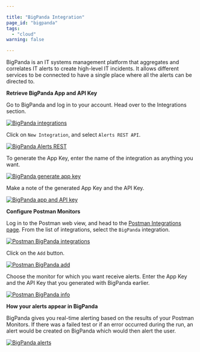 ```yaml
---

title: "BigPanda Integration"
page_id: "bigpanda"
tags: 
  - "cloud"
warning: false

---
```


BigPanda is an IT systems management platform that aggregates and correlates IT alerts to create high-level IT incidents. It allows different services to be connected to have a single place where all the alerts can be directed to.

**Retrieve BigPanda App and API Key**

Go to BigPanda and log in to your account. Head over to the Integrations section.

[![BigPanda integrations](https://assets.postman.com/postman-docs/bigpanda_integrations.png)][0]

Click on `New Integration`, and select `Alerts REST API`.

[![BigPanda Alerts REST](https://assets.postman.com/postman-docs/bigpanda_REST.png)][1]

To generate the App Key, enter the name of the integration as anything you want.

[![BigPanda generate app key](https://assets.postman.com/postman-docs/bigpanda_generate.png)][2]

Make a note of the generated App Key and the API Key.

[![BigPanda app and API key](https://assets.postman.com/postman-docs/bigpanda_keys.png)][3]

**Configure Postman Monitors**

Log in to the Postman web view, and head to the [Postman Integrations page][4]. From the list of integrations, select the `BigPanda` integration.

[![Postman BigPanda integrations](https://assets.postman.com/postman-docs/bigpanda_pm_integrations.png)][5]

Click on the `Add` button.

[![Postman BigPanda add](https://assets.postman.com/postman-docs/bigpanda_pm_add.png)][6]

Choose the monitor for which you want receive alerts. Enter the App Key and the API Key that you generated with BigPanda earlier.

[![Postman BigPanda info](https://assets.postman.com/postman-docs/bigpanda_pm_info.png)][7]

**How your alerts appear in BigPanda**

BigPanda gives you real-time alerting based on the results of your Postman Monitors. If there was a failed test or if an error occurred during the run, an alert would be created on BigPanda which would then alert the user.

[![BigPanda alerts](https://assets.postman.com/postman-docs/bigpanda_alerts.png)][8]

[0]: https://assets.postman.com/postman-docs/bigpanda_integrations.png
[1]: https://assets.postman.com/postman-docs/bigpanda_REST.png
[2]: https://assets.postman.com/postman-docs/bigpanda_generate.png
[3]: https://assets.postman.com/postman-docs/bigpanda_keys.png
[4]: https://app.getpostman.com/dashboard/integrations
[5]: https://assets.postman.com/postman-docs/bigpanda_pm_integrations.png
[6]: https://assets.postman.com/postman-docs/bigpanda_pm_add.png
[7]: https://assets.postman.com/postman-docs/bigpanda_pm_info.png
[8]: https://assets.postman.com/postman-docs/bigpanda_alerts.png
